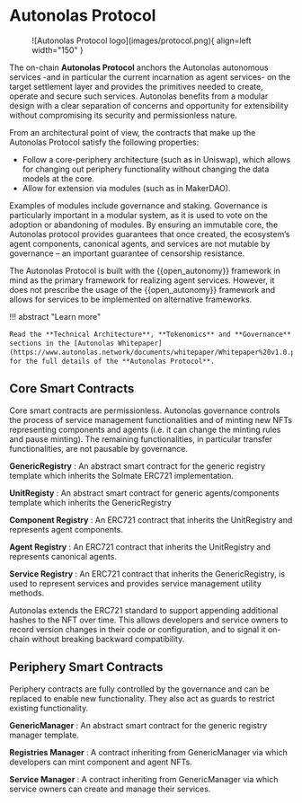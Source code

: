 # Autonolas Protocol

<figure markdown>
![Autonolas Protocol logo](images/protocol.png){ align=left width="150" }
</figure>

The on-chain **Autonolas Protocol** anchors the Autonolas autonomous services -and in particular the current incarnation as agent services- on the target settlement layer and provides the primitives needed to create, operate and secure such services. Autonolas benefits from a modular design with a clear separation of concerns and opportunity for extensibility without compromising its security and permissionless nature.

From an architectural point of view, the contracts that make up the Autonolas Protocol satisfy the following properties:

* Follow a core-periphery architecture (such as in Uniswap), which allows for changing out periphery functionality without changing the data models at the core.
* Allow for extension via modules (such as in MakerDAO).

Examples of modules include governance and staking. Governance is particularly important in a modular system, as it is used to vote on the adoption or abandoning of modules. By ensuring an immutable core, the Autonolas protocol provides guarantees that once created, the ecosystem’s agent components, canonical agents, and services are not mutable by governance – an important guarantee of censorship resistance.

The Autonolas Protocol is built with the {{open_autonomy}} framework in mind as the primary framework for realizing agent services. However, it does not prescribe the usage of the {{open_autonomy}} framework and allows for services to be implemented on alternative frameworks.

!!! abstract "Learn more"

    Read the **Technical Architecture**, **Tokenomics** and **Governance** sections in the [Autonolas Whitepaper](https://www.autonolas.network/documents/whitepaper/Whitepaper%20v1.0.pdf) for the full details of the **Autonolas Protocol**.

## Core Smart Contracts

Core smart contracts are permissionless. Autonolas governance controls the process of service management functionalities and of minting new NFTs representing components and agents (i.e. it can change the minting rules and pause minting). The remaining functionalities, in particular transfer functionalities, are not pausable by governance.

**GenericRegistry**
:	An abstract smart contract for the generic registry template which inherits the Solmate ERC721 implementation. 

**UnitRegisty**
:	An abstract smart contract for generic agents/components template which inherits the GenericRegistry

**Component Registry**
:	An ERC721 contract that inherits the UnitRegistry and represents agent components.

**Agent Registry**
:	An ERC721 contract that inherits the UnitRegistry and represents canonical agents.

**Service Registry**
:	An ERC721 contract that inherits the GenericRegistry, is used to represent services and provides service management utility methods.

Autonolas extends the ERC721 standard to support appending additional hashes to the NFT over time. This allows developers and service owners to record version changes in their code or configuration, and to signal it on-chain without breaking backward compatibility.

## Periphery Smart Contracts

Periphery contracts are fully controlled by the governance and can be replaced to enable new functionality. They also act as guards to restrict existing functionality.

**GenericManager**
:	An abstract smart contract for the generic registry manager template.

**Registries Manager**
:	A contract inheriting from GenericManager via which developers can mint component and agent NFTs.

**Service Manager**
:	A contract inheriting from GenericManager via which service owners can create and manage their services.

